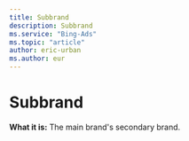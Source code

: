 ```yaml
---
title: Subbrand
description: Subbrand
ms.service: "Bing-Ads"
ms.topic: "article"
author: eric-urban
ms.author: eur
---
```


# Subbrand

**What it is:**  The main brand's secondary brand.


